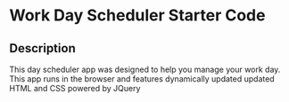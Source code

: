 # Work Day Scheduler Starter Code

## Description 
This day scheduler app was designed to help you manage your work day. This app runs in the browser and features dynamically updated 
updated HTML and CSS powered by JQuery 
